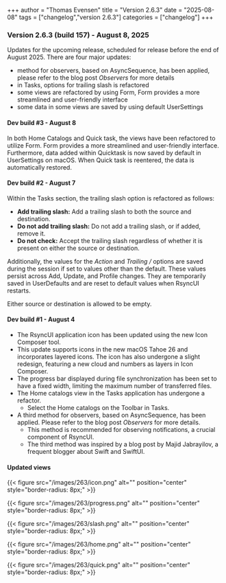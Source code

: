 +++
author = "Thomas Evensen"
title = "Version 2.6.3"
date = "2025-08-08"
tags = ["changelog","version 2.6.3"]
categories = ["changelog"]
+++

### Version 2.6.3 (build 157) - August 8, 2025

Updates for the upcoming release, scheduled for release before the end of August 2025. There are four major updates:

- method for observers, based on AsyncSequence, has been applied, please refer to the blog post *Observers* for more details
- in Tasks, options for trailing slash is refactored
- some views are refactored by using Form, Form provides a more streamlined and user-friendly interface
- some data in some views are saved by using default UserSettings

#### Dev build #3 - August 8

In both Home Catalogs and Quick task, the views have been refactored to utilize Form. Form provides a more streamlined and user-friendly interface. Furthermore, data added within Quicktask is now saved by default in UserSettings on macOS. When Quick task is reentered, the data is automatically restored.

#### Dev build #2 - August 7

Within the Tasks section, the trailing slash option is refactored as follows:

* **Add trailing slash:** Add a trailing slash to both the source and destination.
* **Do not add trailing slash:** Do not add a trailing slash, or if added, remove it.
* **Do not check:** Accept the trailing slash regardless of whether it is present on either the source or destination.

Additionally, the values for the *Action* and *Trailing /* options are saved during the session if set to values other than the default. These values persist across Add, Update, and Profile changes. They are temporarily saved in UserDefaults and are reset to default values when RsyncUI restarts.

Either source or destination is allowed to be empty.


#### Dev build #1 - August 4

- The RsyncUI application icon has been updated using the new Icon Composer tool.
- This update supports icons in the new macOS Tahoe 26 and incorporates layered icons. The icon has also undergone a slight redesign, featuring a new cloud and numbers as layers in Icon Composer.
- The progress bar displayed during file synchronization has been set to have a fixed width, limiting the maximum number of transferred files.
- The Home catalogs view in the Tasks application has undergone a refactor.
	- Select the Home catalogs on the Toolbar in Tasks.
- A third method for observers, based on AsyncSequence, has been applied. Please refer to the blog post *Observers* for more details.
	- This method is recommended for observing notifications, a crucial component of RsyncUI.
	- The third method was inspired by a blog post by Majid Jabrayilov, a frequent blogger about Swift and SwiftUI.


#### Updated views

{{< figure src="/images/263/icon.png" alt="" position="center" style="border-radius: 8px;" >}}

{{< figure src="/images/263/progress.png" alt="" position="center" style="border-radius: 8px;" >}}

{{< figure src="/images/263/slash.png" alt="" position="center" style="border-radius: 8px;" >}}

{{< figure src="/images/263/home.png" alt="" position="center" style="border-radius: 8px;" >}}

{{< figure src="/images/263/quick.png" alt="" position="center" style="border-radius: 8px;" >}}
